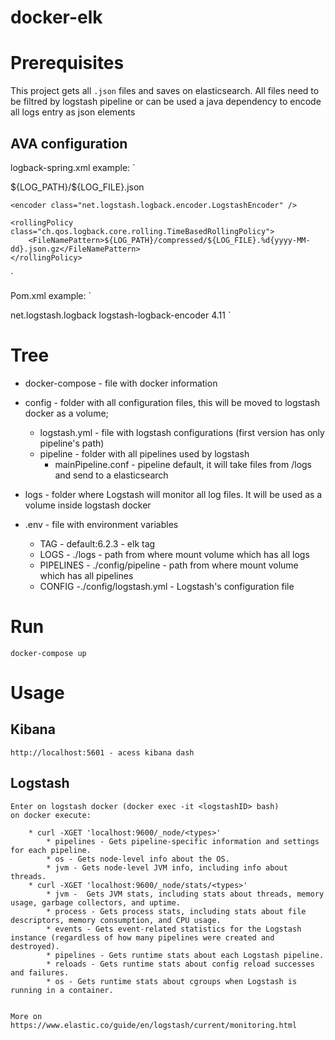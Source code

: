 # docker-elk

# Prerequisites
This project gets all `.json` files and saves on elasticsearch. All files need to be filtred by logstash pipeline or can be used a java dependency to encode all logs entry as json elements


## AVA configuration
logback-spring.xml example:
` 
<!--This appender will save all records as LOG_FILE.json-->
<appender name="jsonAppender" class="ch.qos.logback.core.rolling.RollingFileAppender">
    <File>${LOG_PATH}/${LOG_FILE}.json</File>

    <encoder class="net.logstash.logback.encoder.LogstashEncoder" />

    <rollingPolicy class="ch.qos.logback.core.rolling.TimeBasedRollingPolicy">
        <FileNamePattern>${LOG_PATH}/compressed/${LOG_FILE}.%d{yyyy-MM-dd}.json.gz</FileNamePattern>
    </rollingPolicy>
</appender>
`

Pom.xml example:
`
<!-- logstash logback - encoder to json log-->
<dependency>
	<groupId>net.logstash.logback</groupId>
	<artifactId>logstash-logback-encoder</artifactId>
	<version>4.11</version>
</dependency>
`

# Tree

* docker-compose - file with docker information


* config - folder with all configuration files, this will be moved to logstash docker as a volume;
	
	* logstash.yml - file with logstash configurations (first version has only pipeline's path)
	* pipeline  - folder with all pipelines used by logstash
		* mainPipeline.conf - pipeline default, it will take files from /logs and send to a elasticsearch

* logs - folder where Logstash will monitor all log files. It will be used as a volume inside logstash docker


* .env - file with environment variables
	* TAG - default:6.2.3 			- elk tag
	* LOGS - ./logs 				- path from where mount volume which has all logs
	* PIPELINES - ./config/pipeline - path from where mount volume which has all pipelines
	* CONFIG -./config/logstash.yml - Logstash's configuration file

# Run
	docker-compose up


# Usage
 	
## Kibana
	http://localhost:5601 - acess kibana dash

## Logstash
	Enter on logstash docker (docker exec -it <logstashID> bash)
	on docker execute:
		
		* curl -XGET 'localhost:9600/_node/<types>'   
			* pipelines - Gets pipeline-specific information and settings for each pipeline.
			* os - Gets node-level info about the OS.
			* jvm - Gets node-level JVM info, including info about threads.
		* curl -XGET 'localhost:9600/_node/stats/<types>'
			* jvm -  Gets JVM stats, including stats about threads, memory usage, garbage collectors, and uptime.
			* process - Gets process stats, including stats about file descriptors, memory consumption, and CPU usage.
			* events - Gets event-related statistics for the Logstash instance (regardless of how many pipelines were created and destroyed).
			* pipelines - Gets runtime stats about each Logstash pipeline.
			* reloads - Gets runtime stats about config reload successes and failures.
			* os - Gets runtime stats about cgroups when Logstash is running in a container.


	More on https://www.elastic.co/guide/en/logstash/current/monitoring.html